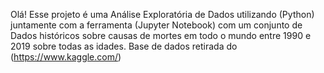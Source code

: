 Olá! Esse projeto é uma Análise Exploratória de Dados utilizando (Python) juntamente com a ferramenta (Jupyter Notebook) com um conjunto de Dados históricos sobre causas de mortes em todo o mundo entre 1990 e 2019 sobre todas as idades.
Base de dados retirada do (https://www.kaggle.com/)